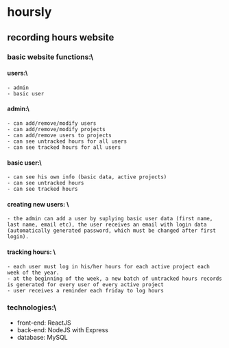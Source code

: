 # hoursly
## recording hours website

### basic website functions:\
  #### users:\
    - admin
    - basic user
  
  
  #### admin:\
    - can add/remove/modify users
    - can add/remove/modify projects
    - can add/remove users to projects
    - can see untracked hours for all users
    - can see tracked hours for all users
    
  #### basic user:\
    - can see his own info (basic data, active projects)
    - can see untracked hours
    - can see tracked hours
    
  #### creating new users: \  
    - the admin can add a user by suplying basic user data (first name, last name, email etc), the user receives an email with login data (automatically generated password, which must be changed after first login).

  #### tracking hours:  \
    - each user must log in his/her hours for each active project each week of the year.    
    - at the beginning of the week, a new batch of untracked hours records is generated for every user of every active project    
    - user receives a reminder each friday to log hours
    
    
    
### technologies:\
  - front-end: ReactJS
  - back-end: NodeJS with Express  
  - database: MySQL
